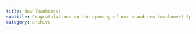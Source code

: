 ```yaml
---
title: New Townhomes!
subtitle: Congratulations on the opening of our brand new townhomes! Special thanks to Lee Brook for putting together these new uits!
category: archive
---
```

